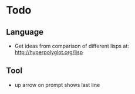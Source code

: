 # Todo

## Language

- Get ideas from comparison of different lisps at: http://hyperpolyglot.org/lisp

## Tool

- up arrow on prompt shows last line
